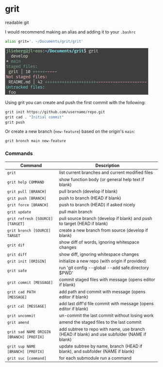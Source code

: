 # grit

readable git

I would recommend making an alias and adding it to your `.bashrc`
```sh
alias grit='. ~/Documents/grit/grit'
```

![preview](/preview.png)

Using grit you can create and push the first commit with the following:
```sh
grit init https://github.com/username/repo.git
grit cad . "Initial commit"
grit push
```

Or create a new branch (`new-feature`) based on the origin's `main`:
```sh
grit bronch main new-feature
```

### Commands

| Command | Description |
|----------------------------------|--------------------------------------------------------------------------|
| `grit` | list current branches and current modified files |
| `grit help COMMAND` | show function body (or general help text if blank) |
| `grit pull [BRANCH]` | pull branch (develop if blank) |
| `grit push [BRANCH]` | push to branch (HEAD if blank) |
| `grit force [BRANCH]` | push to branch (HEAD) if asked nicely |
| `grit update` | pull main branch |
| `grit refresh [SOURCE] [TARGET]` | pull source branch (develop if blank) and push to target (HEAD if blank) |
| `grit bronch [SOURCE] TARGET` | create a new branch from source (develop if blank) |
| `grit dif` | show diff of words, ignoring whitespace changes |
| `grit diff` | show diff, ignoring whitespace changes |
| `grit init [ORIGIN]` | initialize a new repo (with origin if provided) |
| `grit safe` | run 'git config --global --add safe.directory $PWD' |
| `grit commit [MESSAGE]` | commit staged files with message (opens editor if blank) |
| `grit cad PATH [MESSAGE]` | add path and commit with message (opens editor if blank) |
| `grit cal [MESSAGE]` | add last diff'd file commit with message (opens editor if blank) |
| `grit uncommit` | un-commit the last commit without losing work |
| `grit amend` | amend the staged files to the last commit |
| `grit sad NAME ORIGIN [BRANCH] [PREFIX]` | add subtree to repo with name, use branch (HEAD if blank) and use subfolder (NAME if blank) |
| `grit sup NAME [BRANCH] [PREFIX]` | update subtree by name, branch (HEAD if blank), and subfolder (NAME if blank) |
| `grit suc [command]` | for each submodule run a command |
